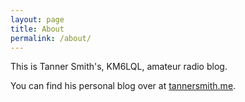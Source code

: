 ```yaml
---
layout: page
title: About
permalink: /about/
---
```


This is Tanner Smith's, KM6LQL, amateur radio blog.

You can find his personal blog over at [tannersmith.me](https://tannersmith.me).
